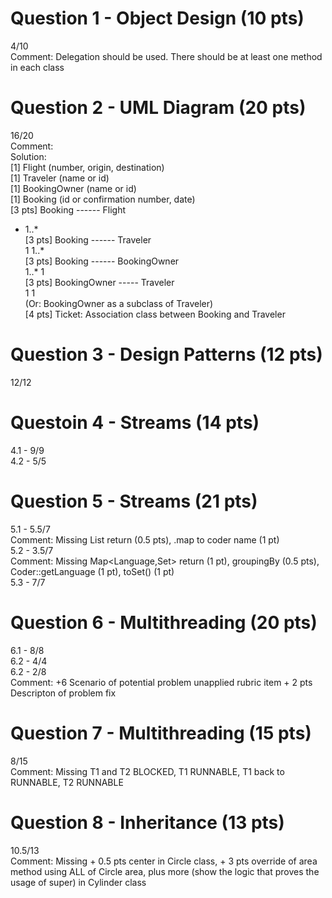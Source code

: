 # Question 1 - Object Design (10 pts)  

4/10  
Comment: Delegation should be used. There should be at least one method in each class  

# Question 2 - UML Diagram (20 pts)  

16/20   
Comment:  
Solution:  
[1] Flight (number, origin, destination)  
[1] Traveler (name or id)  
[1] BookingOwner (name or id)  
[1] Booking (id or confirmation number, date)  
[3 pts] Booking ------ Flight  
* 1..*  
[3 pts] Booking ------ Traveler  
1 1..*  
[3 pts] Booking ------ BookingOwner  
1..* 1  
[3 pts] BookingOwner ----- Traveler  
1 1  
(Or: BookingOwner as a subclass of Traveler)  
[4 pts] Ticket: Association class between Booking and Traveler  

# Question 3 - Design Patterns (12 pts)  

12/12  

# Questoin 4 - Streams (14 pts)  

4.1 - 9/9  
4.2 - 5/5  

# Question 5 - Streams (21 pts)  

5.1 - 5.5/7  
Comment: Missing List<String> return (0.5 pts), .map to coder name (1 pt)  
5.2 - 3.5/7  
Comment: Missing Map<Language,Set> return (1 pt), groupingBy (0.5 pts), Coder::getLanguage (1 pt), toSet() (1 pt)  
5.3 - 7/7  

# Question 6 - Multithreading (20 pts)  
6.1 - 8/8  
6.2 - 4/4  
6.2 - 2/8  
Comment: +6 Scenario of potential problem unapplied rubric item + 2 pts Descripton of problem fix  
  
# Question 7 - Multithreading (15 pts)  
8/15  
Comment: Missing T1 and T2 BLOCKED, T1 RUNNABLE, T1 back to RUNNABLE, T2 RUNNABLE  

# Question 8 - Inheritance (13 pts)  
10.5/13  
Comment: Missing + 0.5 pts center in Circle class, + 3 pts override of area method using ALL of Circle area, plus more
(show the logic that proves the usage of super) in Cylinder class
